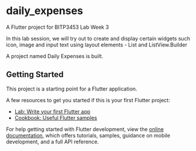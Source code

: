 # daily_expenses

A Flutter project for BITP3453 Lab Week 3

In this lab session, we will try out to create and display certain widgets such icon, 
image and input text using layout elements - List and ListView.Builder

A project named Daily Expenses is built.

## Getting Started

This project is a starting point for a Flutter application.

A few resources to get you started if this is your first Flutter project:

- [Lab: Write your first Flutter app](https://docs.flutter.dev/get-started/codelab)
- [Cookbook: Useful Flutter samples](https://docs.flutter.dev/cookbook)

For help getting started with Flutter development, view the
[online documentation](https://docs.flutter.dev/), which offers tutorials,
samples, guidance on mobile development, and a full API reference.
